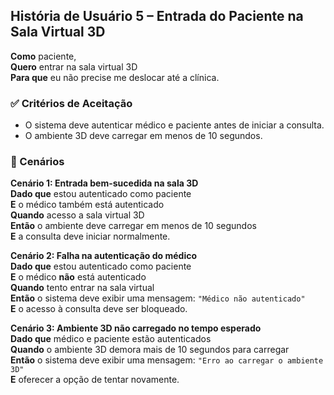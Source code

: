 ## História de Usuário 5 – Entrada do Paciente na Sala Virtual 3D

**Como** paciente,  
**Quero** entrar na sala virtual 3D  
**Para que** eu não precise me deslocar até a clínica.

### ✅ Critérios de Aceitação

- O sistema deve autenticar médico e paciente antes de iniciar a consulta.  
- O ambiente 3D deve carregar em menos de 10 segundos.

### 📌 Cenários

**Cenário 1: Entrada bem-sucedida na sala 3D**  
**Dado que** estou autenticado como paciente  
**E** o médico também está autenticado  
**Quando** acesso a sala virtual 3D  
**Então** o ambiente deve carregar em menos de 10 segundos  
**E** a consulta deve iniciar normalmente.

**Cenário 2: Falha na autenticação do médico**  
**Dado que** estou autenticado como paciente  
**E** o médico **não** está autenticado  
**Quando** tento entrar na sala virtual  
**Então** o sistema deve exibir uma mensagem: `"Médico não autenticado"`  
**E** o acesso à consulta deve ser bloqueado.

**Cenário 3: Ambiente 3D não carregado no tempo esperado**  
**Dado que** médico e paciente estão autenticados  
**Quando** o ambiente 3D demora mais de 10 segundos para carregar  
**Então** o sistema deve exibir uma mensagem: `"Erro ao carregar o ambiente 3D"`  
**E** oferecer a opção de tentar novamente.

